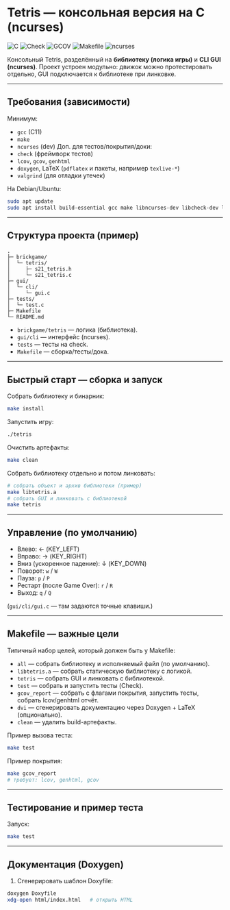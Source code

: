# Tetris — консольная версия на C (ncurses)

![C](https://img.shields.io/badge/C-17A2B8?style=for-the-badge&logo=c&logoColor=white)
![Check](https://img.shields.io/badge/Check-4CAF50?style=for-the-badge)
![GCOV](https://img.shields.io/badge/GCOV-808080?style=for-the-badge)
![Makefile](https://img.shields.io/badge/Makefile-F05032?style=for-the-badge)
![ncurses](https://img.shields.io/badge/ncurses-6E5494?style=for-the-badge)

Консольный Tetris, разделённый на **библиотеку (логика игры)** и **CLI GUI (ncurses)**. Проект устроен модульно: движок можно протестировать отдельно, GUI подключается к библиотеке при линковке.

---

## Требования (зависимости)

Минимум:

* `gcc` (C11)
* `make`
* `ncurses` (dev)
  Доп. для тестов/покрытия/доки:
* `check` (фреймворк тестов)
* `lcov`, `gcov`, `genhtml`
* `doxygen`, LaTeX (`pdflatex` и пакеты, например `texlive-*`)
* `valgrind` (для отладки утечек)

На Debian/Ubuntu:

```bash
sudo apt update
sudo apt install build-essential gcc make libncurses-dev libcheck-dev lcov doxygen texlive-latex-extra valgrind
```

---

## Структура проекта (пример)

```
.
├─ brickgame/
│  └─ tetris/
│     ├─ s21_tetris.h
│     └─ s21_tetris.c
├─ gui/
│  └─ cli/
│     └─ gui.c
├─ tests/
│  └─ test.c
├─ Makefile
└─ README.md
```

* `brickgame/tetris` — логика (библиотека).
* `gui/cli` — интерфейс (ncurses).
* `tests` — тесты на check.
* `Makefile` — сборка/тесты/дока.

---

## Быстрый старт — сборка и запуск

Собрать библиотеку и бинарник:

```bash
make install
```

Запустить игру:

```bash
./tetris
```

Очистить артефакты:

```bash
make clean
```
Собрать библиотеку отдельно и потом линковать:

```bash
# собрать объект и архив библиотеки (пример)
make libtetris.a
# собрать GUI и линковать с библиотекой
make tetris
```

---

## Управление (по умолчанию)

* Влево: ← (KEY\_LEFT)
* Вправо: → (KEY\_RIGHT)
* Вниз (ускоренное падение): ↓ (KEY\_DOWN)
* Поворот: `w` / `W`
* Пауза: `p` / `P`
* Рестарт (после Game Over): `r` / `R`
* Выход: `q` / `Q`

(`gui/cli/gui.c` — там задаются точные клавиши.)

---

## Makefile — важные цели

Типичный набор целей, который должен быть у Makefile:

* `all` — собрать библиотеку и исполняемый файл (по умолчанию).
* `libtetris.a` — собрать статическую библиотеку с логикой.
* `tetris` — собрать GUI и линковать с библиотекой.
* `test` — собрать и запустить тесты (Check).
* `gcov_report` — собрать с флагами покрытия, запустить тесты, собрать lcov/genhtml отчёт.
* `dvi` — сгенерировать документацию через Doxygen + LaTeX (опционально).
* `clean` — удалить build-артефакты.

Пример вызова теста:

```bash
make test
```

Пример покрытия:

```bash
make gcov_report
# требует: lcov, genhtml, gcov
```

---

## Тестирование и пример теста

Запуск:

```bash
make test
```

---

## Документация (Doxygen)

1. Сгенерировать шаблон Doxyfile:

```bash
doxygen Doxyfile
xdg-open html/index.html   # открыть HTML
```

